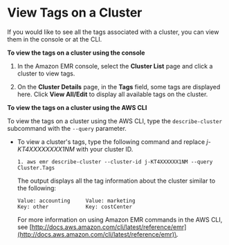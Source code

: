 # View Tags on a Cluster<a name="emr-plan-tags-view"></a>

If you would like to see all the tags associated with a cluster, you can view them in the console or at the CLI\.

**To view the tags on a cluster using the console**

1. In the Amazon EMR console, select the **Cluster List** page and click a cluster to view tags\.

1. On the **Cluster Details** page, in the **Tags** field, some tags are displayed here\. Click **View All/Edit** to display all available tags on the cluster\.

**To view the tags on a cluster using the AWS CLI**

To view the tags on a cluster using the AWS CLI, type the `describe-cluster` subcommand with the `--query` parameter\. 
+ To view a cluster's tags, type the following command and replace *j\-KT4XXXXXXXX1NM* with your cluster ID\.

  ```
  1. aws emr describe-cluster --cluster-id j-KT4XXXXXX1NM --query Cluster.Tags
  ```

  The output displays all the tag information about the cluster similar to the following:

  ```
  Value: accounting     Value: marketing                
  Key: other            Key: costCenter
  ```

  For more information on using Amazon EMR commands in the AWS CLI, see [http://docs.aws.amazon.com/cli/latest/reference/emr](http://docs.aws.amazon.com/cli/latest/reference/emr)\.